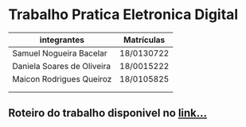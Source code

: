 # Trabalho Pratica Eletronica Digital

| integrantes  | Matrículas |
| ------------ | ------------ |
| Samuel Nogueira Bacelar |18/0130722 |
| Daniela Soares de Oliveira | 18/0015222 |
| Maicon Rodrigues Queiroz | 18/0105825|
| |
| |

## Roteiro do trabalho disponivel no [link...](https://aprender.ead.unb.br/pluginfile.php/596251/mod_resource/content/20/Roteiro%20do%20Projeto%20Final.pdf)



